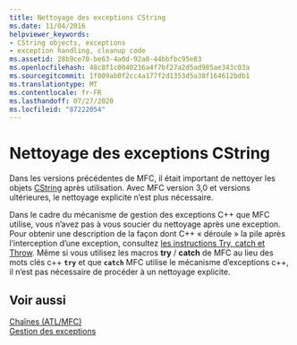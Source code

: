 ```yaml
---
title: Nettoyage des exceptions CString
ms.date: 11/04/2016
helpviewer_keywords:
- CString objects, exceptions
- exception handling, cleanup code
ms.assetid: 28b9ce70-be63-4a0d-92a8-44bbfbc95e83
ms.openlocfilehash: 48c8f1c0040236a4f7bf27a2d5ad985ae343c03a
ms.sourcegitcommit: 1f009ab0f2cc4a177f2d1353d5a38f164612bdb1
ms.translationtype: MT
ms.contentlocale: fr-FR
ms.lasthandoff: 07/27/2020
ms.locfileid: "87222054"
---
```

# <a name="cstring-exception-cleanup"></a>Nettoyage des exceptions CString

Dans les versions précédentes de MFC, il était important de nettoyer les objets [CString](../atl-mfc-shared/reference/cstringt-class.md) après utilisation. Avec MFC version 3,0 et versions ultérieures, le nettoyage explicite n’est plus nécessaire.

Dans le cadre du mécanisme de gestion des exceptions C++ que MFC utilise, vous n’avez pas à vous soucier du nettoyage après une exception. Pour obtenir une description de la façon dont C++ « déroule » la pile après l’interception d’une exception, consultez [les instructions Try, catch et Throw](../cpp/try-throw-and-catch-statements-cpp.md). Même si vous utilisez les macros **try** / **catch** de MFC au lieu des mots clés c++ **`try`** et que **`catch`** MFC utilise le mécanisme d’exceptions c++, il n’est pas nécessaire de procéder à un nettoyage explicite.

## <a name="see-also"></a>Voir aussi

[Chaînes (ATL/MFC)](../atl-mfc-shared/strings-atl-mfc.md)<br/>
[Gestion des exceptions](../mfc/exception-handling-in-mfc.md)
